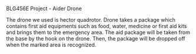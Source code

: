 BLG456E Project - Aider Drone

The drone we used is hector quadrotor. 
Drone takes a package which contains first aid equipments such as food, water, medicine or first aid kits and brings them to the emergency area. The aid package will be taken from the base by the hook on the drone. Then, the package will be dropped off when the marked area is recognized.
